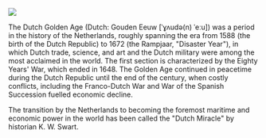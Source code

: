 <a href="https://juncture-digital.org"><img src="https://juncture-digital.org/images/ve-button.png"></a>

<param ve-config 
       title="Dutch Golden Age" 
       author="sarah"
       banner="https://upload.wikimedia.org/wikipedia/commons/thumb/b/b6/Joannes_van_Deutecum_-_Leo_Belgicus_1650_-_published_by_Claes_Jansz_Visscher_Amsterdam.jpg/947px-Joannes_van_Deutecum_-_Leo_Belgicus_1650_-_published_by_Claes_Jansz_Visscher_Amsterdam.jpg" 
       layout="vertical">
       
The Dutch Golden Age (Dutch: Gouden Eeuw [ˈɣʌudə(n) ˈeːu]) was a period in the history of the Netherlands, roughly spanning the era from 1588 (the birth of the Dutch Republic) to 1672 (the Rampjaar, "Disaster Year"), in which Dutch trade, science, and art and the Dutch military were among the most acclaimed in the world. The first section is characterized by the Eighty Years' War, which ended in 1648. The Golden Age continued in peacetime during the Dutch Republic until the end of the century, when costly conflicts, including the Franco-Dutch War and War of the Spanish Succession fuelled economic decline. 
<param ve-map center="Q727" zoom="5" perfer-geojson>
<param ve-image url=“https://upload.wikimedia.org/wikipedia/commons/thumb/3/3a/La_ronda_de_noche%2C_por_Rembrandt_van_Rijn.jpg/944px-La_ronda_de_noche%2C_por_Rembrandt_van_Rijn.jpg”>

The transition by the Netherlands to becoming the foremost maritime and economic power in the world has been called the "Dutch Miracle" by historian K. W. Swart.

